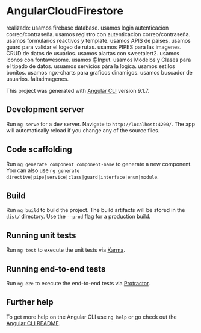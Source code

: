 

# AngularCloudFirestore
realizado:
usamos firebase database.
usamos login autenticacion correo/contraseña.
usamos registro con autenticacion correo/contraseña.
usamos formularios reactivos y template.
usamos APIS de paises.
usamos guard para validar el logeo de rutas.
usamos PIPES para las imagenes.
CRUD de datos de usuarios.
usamos alartas con sweetalert2.
usamos iconos con fontawesome.
usamos @Input.
usamos Modelos y Clases para el tipado de datos.
usuamos servicios pára la logica.
usamos estilos bonitos.
usamos ngx-charts para graficos dinamigos.
usamos buscador de usuarios.
falta:imagenes.

This project was generated with [Angular CLI](https://github.com/angular/angular-cli) version 9.1.7.

## Development server

Run `ng serve` for a dev server. Navigate to `http://localhost:4200/`. The app will automatically reload if you change any of the source files.

## Code scaffolding

Run `ng generate component component-name` to generate a new component. You can also use `ng generate directive|pipe|service|class|guard|interface|enum|module`.

## Build

Run `ng build` to build the project. The build artifacts will be stored in the `dist/` directory. Use the `--prod` flag for a production build.

## Running unit tests

Run `ng test` to execute the unit tests via [Karma](https://karma-runner.github.io).

## Running end-to-end tests

Run `ng e2e` to execute the end-to-end tests via [Protractor](http://www.protractortest.org/).

## Further help

To get more help on the Angular CLI use `ng help` or go check out the [Angular CLI README](https://github.com/angular/angular-cli/blob/master/README.md).
